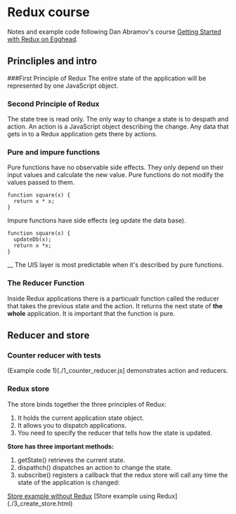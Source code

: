 # Redux course

Notes and example code following Dan Abramov's course [Getting Started with Redux on Egghead](https://egghead.io/lessons/javascript-redux-the-single-immutable-state-tree).

## Princliples and intro
###First Principle of Redux
The entire state of the application will be represented by one JavaScript object.

### Second Principle of Redux
The state tree is read only. The only way to change a state is to despath and action. An action is a JavaScript object describing the change. Any data that gets in to a Redux application gets there by actions.

### Pure and impure functions
Pure functions have no observable side effects. They only depend on their input values and calculate the new value. Pure functions do not modify the values passed to them.
````
function square(x) {
  return x * x;
}
````
Impure functions have side effects (eg update the data base).
````
function square(x) {
  updateDb(x);
  return x *x;
}
````

__ The UIS layer is most predictable when it's described by pure functions.

### The Reducer Function
Inside Redux applications there is a particualr function called the reducer that takes the previous state and the action. It returns the next state of __the whole__  application. It is important that the function is pure.

## Reducer  and store
### Counter reducer with tests
(Example code 1)[./1_counter_reducer.js] demonstrates action and reducers.

### Redux store
The store binds together the three principles of Redux:
1. It holds the current application state object.
2. It allows you to dispatch applications.
3. You need to specify the reducer that tells how the state is updated.

  __Store has three important methods:__
  1. getState() retrieves the current state.
  2. dispathch() dispatches an action to change the state.
  3. subscribe() registers a callback that the  redux store will call any time the state of the application is changed:

[Store example without Redux](./2_create_store.js)
[Store example using Redux] (./3_create_store.html)
